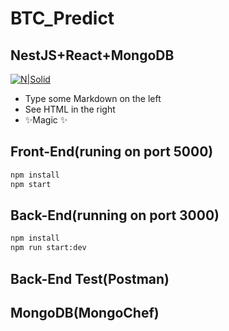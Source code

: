 # BTC_Predict

## NestJS+React+MongoDB

[![N|Solid](https://github.com/nabi-topdev/BTC_Predict/blob/main/Assets/Guess%20thePrice%20direction1.png)](https://nodesource.com/products/nsolid)

- Type some Markdown on the left
- See HTML in the right
- ✨Magic ✨

## Front-End(runing on port 5000)

```sh
npm install
npm start
```

## Back-End(running on port 3000)

```sh
npm install
npm run start:dev
```

## Back-End Test(Postman)

## MongoDB(MongoChef)
